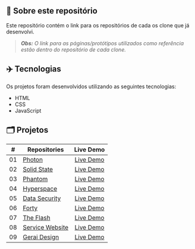 ## 📝 Sobre este repositório
Este repositório contém o link para os repositórios de cada os clone que já desenvolvi.

 > ***Obs:** O link para as páginas/protótipos utilizados como referência estão dentro do repositório de cada clone.*

## ✈️ Tecnologias
Os projetos foram desenvolvidos utilizando as seguintes tecnologias:
- HTML
- CSS
- JavaScript

## 🗂️ Projetos
<table>
  <thead>
    <tr>
      <th>#</th>
      <th>Repositories</th>
      <th>Live Demo</th>
    </tr>
  </thead>
  <tbody>
    <tr>
      <td>01</td>
      <td><a href="https://github.com/RuuuFF/photon-ui">Photon</a></td>
      <td align="center"><a href="https://photon-ui-ruuuff.netlify.app/">Live Demo</a></td>
    </tr>
    <tr>
      <td>02</td>
      <td><a href="https://github.com/RuuuFF/solidstate-ui">Solid State</a></td>
      <td align="center"><a href="https://solidstate-ui-ruuuff.netlify.app/">Live Demo</a></td>
    </tr>
    <tr>
      <td>03</td>
      <td><a href="https://github.com/RuuuFF/phantom-ui">Phantom</a></td>
      <td align="center"><a href="https://phantom-ui-ruuuff.netlify.app/">Live Demo</a></td>
    </tr>
   <tr>
      <td>04</td>
      <td><a href="https://github.com/RuuuFF/hyperspace-ui">Hyperspace</a></td>
      <td align="center"><a href="https://hyperspace-ui-ruuuff.netlify.app/">Live Demo</a></td>
    </tr>
   <tr>
      <td>05</td>
      <td><a href="https://github.com/RuuuFF/datasecurity-ui">Data Security</a></td>
      <td align="center"><a href="https://datasecurity-ui-ruuuff.netlify.app/">Live Demo</a></td>
    </tr>
   <tr>
      <td>06</td>
      <td><a href="https://github.com/RuuuFF/forty-ui">Forty</a></td>
      <td align="center"><a href="https://forty-ui-ruuuff.netlify.app/">Live Demo</a></td>
    </tr>
   <tr>
      <td>07</td>
      <td><a href="https://github.com/RuuuFF/flash-ui">The Flash</a></td>
      <td align="center"><a href="https://flash-ui-ruuuff.netlify.app/">Live Demo</a></td>
    </tr>
   <tr>
      <td>08</td>
      <td><a href="https://github.com/RuuuFF/service-website-ui">Service Website</a></td>
      <td align="center"><a href="https://service-website-ruuuff.netlify.app/">Live Demo</a></td>
    </tr>
   <tr>
      <td>09</td>
      <td><a href="https://github.com/RuuuFF/gerai-design">Gerai Design</a></td>
      <td align="center"><a href="https://gerai-design-ruuuff.netlify.app/">Live Demo</a></td>
    </tr>
  </tbody>
</table>
